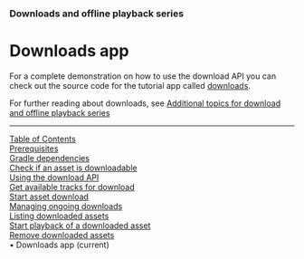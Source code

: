 ### Downloads and offline playback series
# Downloads app
For a complete demonstration on how to use the download API you can check out the source code
for the tutorial app called [downloads](https://github.com/EricssonBroadcastServices/EnigmaRiverAndroidTutorialApps/tree/r3.7.7/downloads).

For further reading about downloads, see [Additional topics for download and offline playback series](../index.md#additional-topics-for-download-and-offline-playback-series)


___
[Table of Contents](../index.md)<br/>
[Prerequisites](prerequisites.md)<br/>
[Gradle dependencies](dependencies.md)<br/>
[Check if an asset is downloadable](check_downloadability.md)<br/>
[Using the download API](enigma_download.md)<br/>
[Get available tracks for download](get_download_info.md)<br/>
[Start asset download](start_download.md)<br/>
[Managing ongoing downloads](ongoing_downloads.md)<br/>
[Listing downloaded assets](list_downloads.md)<br/>
[Start playback of a downloaded asset](play_download.md)<br/>
[Remove downloaded assets](remove_download.md)<br/>
&bull; Downloads app (current)<br/>
